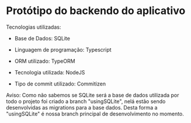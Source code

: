 # Protótipo do backendo do aplicativo

Tecnologias utilizadas:

- Base de Dados: SQLite

- Linguagem de programação: Typescript

- ORM utilizado: TypeORM

- Tecnologia utilizada: NodeJS

- Tipo de commit utilizado: Commitizen


Aviso: Como não sabemos se SQLite será a base de dados utilizada por todo o projeto foi criado a branch "usingSQLite", nelá estão sendo desenvolvidas as migrations para a base dados. Desta forma a "usingSQLite" é nossa branch principal de desenvolvimento no momento.
